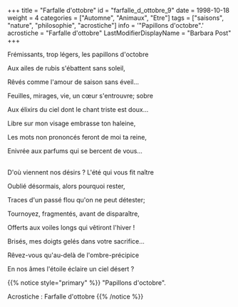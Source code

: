 +++
title = "Farfalle d'ottobre"
id = "farfalle_d_ottobre_9"
date = 1998-10-18
weight = 4
categories = ["Automne", "Animaux", "Etre"]
tags = ["saisons", "nature", "philosophie", "acrostiche"]
info = '"Papillons d'octobre".'
acrostiche = "Farfalle d'ottobre"
LastModifierDisplayName = "Barbara Post"
+++

Frémissants, trop légers, les papillons d'octobre

Aux ailes de rubis s'ébattent sans soleil,

Rêvés comme l'amour de saison sans éveil...

Feuilles, mirages, vie, un cœur s'entrouvre; sobre

Aux élixirs du ciel dont le chant triste est doux...

Libre sur mon visage embrasse ton haleine,

Les mots non prononcés feront de moi ta reine,

Enivrée aux parfums qui se bercent de vous...

 \
D'où viennent nos désirs ? L'été qui vous fit naître

Oublié désormais, alors pourquoi rester,

Traces d'un passé flou qu'on ne peut détester;

Tournoyez, fragmentés, avant de disparaître,

Offerts aux voiles longs qui vêtiront l'hiver !

Brisés, mes doigts gelés dans votre sacrifice...

Rêvez-vous qu'au-delà de l'ombre-précipice

En nos âmes l'étoile éclaire un ciel désert ?

{{% notice style="primary" %}}
\"Papillons d'octobre\".

Acrostiche : Farfalle d'ottobre
{{% /notice %}}
